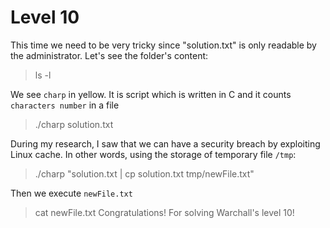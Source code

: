 # Level 10

This time we need to be very tricky since "solution.txt" is only readable by the administrator.
Let's see the folder's content:
> ls -l

We see `charp` in yellow. It is script which is written in C and it counts `characters number` in a file
> ./charp solution.txt

During my research, I saw that we can have a security breach by exploiting Linux cache. In other words, using the storage of temporary file `/tmp`:
> ./charp "solution.txt | cp solution.txt tmp/newFile.txt"

Then we execute `newFile.txt`
> cat newFile.txt
Congratulations! For solving Warchall's level 10!
